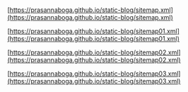 #####

[https://prasannaboga.github.io/static-blog/sitemap.xml](https://prasannaboga.github.io/static-blog/sitemap.xml)

[https://prasannaboga.github.io/static-blog/sitemap01.xml](https://prasannaboga.github.io/static-blog/sitemap01.xml)

[https://prasannaboga.github.io/static-blog/sitemap02.xml](https://prasannaboga.github.io/static-blog/sitemap02.xml)

[https://prasannaboga.github.io/static-blog/sitemap03.xml](https://prasannaboga.github.io/static-blog/sitemap03.xml)
